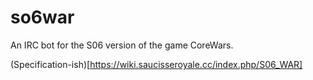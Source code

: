 # so6war

An IRC bot for the S06 version of the game CoreWars.

(Specification-ish)[https://wiki.saucisseroyale.cc/index.php/S06_WAR]

